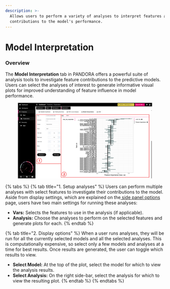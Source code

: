 ```yaml
---
description: >-
  Allows users to perform a variety of analyses to interpret features and their
  contributions to the model's performance.
---
```


# Model Interpretation

### Overview

The **Model Interpretation** tab in PANDORA offers a powerful suite of analysis tools to investigate feature contributions to the predictive models. Users can select the analyses of interest to generate informative visual plots for improved understanding of feature influence in model performance.

<figure><img src="../../../.gitbook/assets/Exploration_Model Interpretation_Medres_annotated-min.png" alt=""><figcaption></figcaption></figure>

{% tabs %}
{% tab title="1. Setup analyses" %}
Users can perform multiple analyses with select features to investigate their contributions to the model. Aside from display settings, which are explained on the[ side panel options](../../discovery/side-panel.md) page, users have two main settings for running these analyses:

* **Vars:** Selects the features to use in the analysis (if applicable).
* **Analysis:** Choose the analyses to perform on the selected features and generate plots for each.
{% endtab %}

{% tab title="2. Display options" %}
When a user runs analyses, they will be run for all the currently selected models and all the selected analyses. This is computationally expensive, so select only a few models and analyses at a time for best results. Once results are generated, the user can toggle which results to view.

* **Select Model:** At the top of the plot, select the model for which to view the analysis results.
* **Select Analysis:** On the right side-bar, select the analysis for which to view the resulting plot.
{% endtab %}
{% endtabs %}

